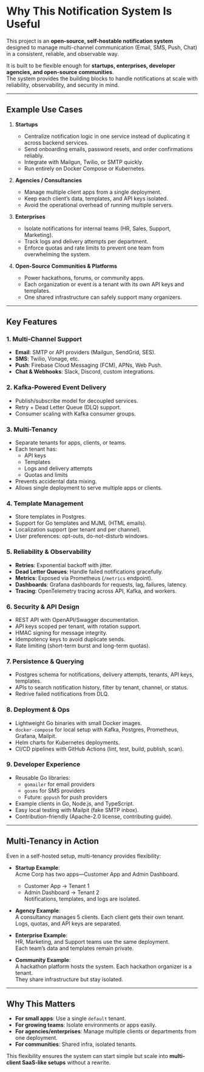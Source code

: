# Why This Notification System Is Useful

This project is an **open-source, self-hostable notification system** designed to manage multi-channel communication (Email, SMS, Push, Chat) in a consistent, reliable, and observable way.

It is built to be flexible enough for **startups, enterprises, developer agencies, and open-source communities**.  
The system provides the building blocks to handle notifications at scale with reliability, observability, and security in mind.

---

## Example Use Cases

1. **Startups**  
   - Centralize notification logic in one service instead of duplicating it across backend services.  
   - Send onboarding emails, password resets, and order confirmations reliably.  
   - Integrate with Mailgun, Twilio, or SMTP quickly.  
   - Run entirely on Docker Compose or Kubernetes.

2. **Agencies / Consultancies**  
   - Manage multiple client apps from a single deployment.  
   - Keep each client’s data, templates, and API keys isolated.  
   - Avoid the operational overhead of running multiple servers.

3. **Enterprises**  
   - Isolate notifications for internal teams (HR, Sales, Support, Marketing).  
   - Track logs and delivery attempts per department.  
   - Enforce quotas and rate limits to prevent one team from overwhelming the system.

4. **Open-Source Communities & Platforms**  
   - Power hackathons, forums, or community apps.  
   - Each organization or event is a tenant with its own API keys and templates.  
   - One shared infrastructure can safely support many organizers.

---

## Key Features

### 1. Multi-Channel Support
- **Email**: SMTP or API providers (Mailgun, SendGrid, SES).  
- **SMS**: Twilio, Vonage, etc.  
- **Push**: Firebase Cloud Messaging (FCM), APNs, Web Push.  
- **Chat & Webhooks**: Slack, Discord, custom integrations.  

### 2. Kafka-Powered Event Delivery
- Publish/subscribe model for decoupled services.  
- Retry + Dead Letter Queue (DLQ) support.  
- Consumer scaling with Kafka consumer groups.  

### 3. Multi-Tenancy
- Separate tenants for apps, clients, or teams.  
- Each tenant has:
  - API keys
  - Templates
  - Logs and delivery attempts
  - Quotas and limits
- Prevents accidental data mixing.  
- Allows single deployment to serve multiple apps or clients.  

### 4. Template Management
- Store templates in Postgres.  
- Support for Go templates and MJML (HTML emails).  
- Localization support (per tenant and per channel).  
- User preferences: opt-outs, do-not-disturb windows.  

### 5. Reliability & Observability
- **Retries**: Exponential backoff with jitter.  
- **Dead Letter Queues**: Handle failed notifications gracefully.  
- **Metrics**: Exposed via Prometheus (`/metrics` endpoint).  
- **Dashboards**: Grafana dashboards for requests, lag, failures, latency.  
- **Tracing**: OpenTelemetry tracing across API, Kafka, and workers.  

### 6. Security & API Design
- REST API with OpenAPI/Swagger documentation.  
- API keys scoped per tenant, with rotation support.  
- HMAC signing for message integrity.  
- Idempotency keys to avoid duplicate sends.  
- Rate limiting (short-term burst and long-term quotas).  

### 7. Persistence & Querying
- Postgres schema for notifications, delivery attempts, tenants, API keys, templates.  
- APIs to search notification history, filter by tenant, channel, or status.  
- Redrive failed notifications from DLQ.  

### 8. Deployment & Ops
- Lightweight Go binaries with small Docker images.  
- `docker-compose` for local setup with Kafka, Postgres, Prometheus, Grafana, Mailpit.  
- Helm charts for Kubernetes deployments.  
- CI/CD pipelines with GitHub Actions (lint, test, build, publish, scan).  

### 9. Developer Experience
- Reusable Go libraries:  
  - `gomailer` for email providers  
  - `gosms` for SMS providers  
  - Future: `gopush` for push providers  
- Example clients in Go, Node.js, and TypeScript.  
- Easy local testing with Mailpit (fake SMTP inbox).  
- Contribution-friendly (Apache-2.0 license, contributing guide).  

---

## Multi-Tenancy in Action

Even in a self-hosted setup, multi-tenancy provides flexibility:

- **Startup Example**:  
  Acme Corp has two apps—Customer App and Admin Dashboard.  
  - Customer App → Tenant 1  
  - Admin Dashboard → Tenant 2  
  Notifications, templates, and logs are isolated.  

- **Agency Example**:  
  A consultancy manages 5 clients. Each client gets their own tenant.  
  Logs, quotas, and API keys are separated.  

- **Enterprise Example**:  
  HR, Marketing, and Support teams use the same deployment.  
  Each team’s data and templates remain private.  

- **Community Example**:  
  A hackathon platform hosts the system. Each hackathon organizer is a tenant.  
  They share infrastructure but stay isolated.

---

## Why This Matters

* **For small apps**: Use a single `default` tenant.
* **For growing teams**: Isolate environments or apps easily.
* **For agencies/enterprises**: Manage multiple clients or departments from one deployment.
* **For communities**: Shared infra, isolated tenants.

This flexibility ensures the system can start simple but scale into **multi-client SaaS-like setups** without a rewrite.


